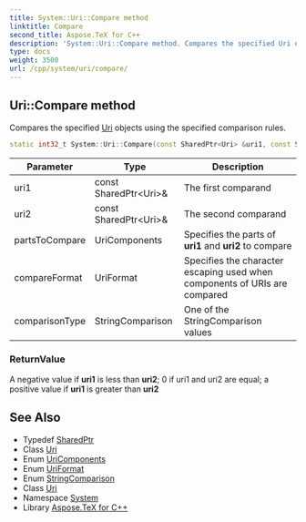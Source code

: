```yaml
---
title: System::Uri::Compare method
linktitle: Compare
second_title: Aspose.TeX for C++
description: 'System::Uri::Compare method. Compares the specified Uri objects using the specified comparison rules in C++.'
type: docs
weight: 3500
url: /cpp/system/uri/compare/
---
```

## Uri::Compare method


Compares the specified [Uri](../) objects using the specified comparison rules.

```cpp
static int32_t System::Uri::Compare(const SharedPtr<Uri> &uri1, const SharedPtr<Uri> &uri2, UriComponents partsToCompare, UriFormat compareFormat, StringComparison comparisonType)
```


| Parameter | Type | Description |
| --- | --- | --- |
| uri1 | const SharedPtr\<Uri\>\& | The first comparand |
| uri2 | const SharedPtr\<Uri\>\& | The second comparand |
| partsToCompare | UriComponents | Specifies the parts of **uri1** and **uri2** to compare |
| compareFormat | UriFormat | Specifies the character escaping used when components of URIs are compared |
| comparisonType | StringComparison | One of the StringComparison values |

### ReturnValue

A negative value if **uri1** is less than **uri2**; 0 if uri1 and uri2 are equal; a positive value if **uri1** is greater than **uri2**

## See Also

* Typedef [SharedPtr](../../sharedptr/)
* Class [Uri](../)
* Enum [UriComponents](../../uricomponents/)
* Enum [UriFormat](../../uriformat/)
* Enum [StringComparison](../../stringcomparison/)
* Class [Uri](../)
* Namespace [System](../../)
* Library [Aspose.TeX for C++](../../../)
